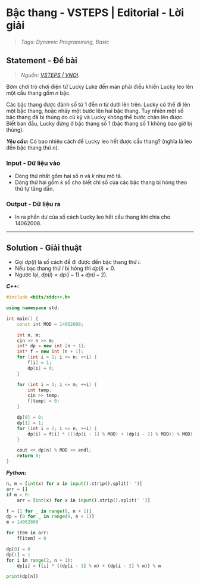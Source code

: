 
# Bậc thang - VSTEPS | Editorial - Lời giải

> *Tags: Dynamic Programming, Basic*

## Statement - Đề bài

> *Nguồn: [VSTEPS | VNOI](https://oj.vnoi.info/problem/vsteps).*

Bờm chơi trò chơi điện tử Lucky Luke đến màn phải điều khiển Lucky leo lên một cầu thang gồm $n$ bậc.

Các bậc thang được đánh số từ $1$ đến $n$ từ dưới lên trên. Lucky có thể đi lên một bậc thang, hoặc nhảy một bước lên hai bậc thang. Tuy nhiên một số bậc thang đã bị thủng do cũ kỹ và Lucky không thể bước chân lên được. Biết ban đầu, Lucky đứng ở bậc thang số $1$ (bậc thang số $1$ không bao giờ bị thủng).

***Yêu cầu:*** Có bao nhiêu cách để Lucky leo hết được cầu thang? (nghĩa là leo đến bậc thang thứ $n$).

### Input - Dữ liệu vào

- Dòng thứ nhất gồm hai số $n$ và $k$ như mô tả.
- Dòng thứ hai gồm $k$ số cho biết chỉ số của các bậc thang bị hỏng theo thứ tự tăng dần.

### Output - Dữ liệu ra

- In ra phần dư của số cách Lucky leo hết cầu thang khi chia cho $14062008$.

---

## Solution - Giải thuật

- Gọi $dp(i)$ là số cách để đi được đến bậc thang thứ $i$.
- Nếu bạc thang thứ $i$ bị hỏng thì $dp(i) = 0$.
- Ngược lại, $dp(i) = dp(i - 1) + dp(i - 2)$.

***C++:***

```cpp
#include <bits/stdc++.h>

using namespace std;

int main() {
    const int MOD = 14062008;

    int n, m;
    cin >> n >> m;
    int* dp = new int [n + 1];
    int* f = new int [n + 1];
    for (int i = 1; i <= n; ++i) {
        f[i] = 1;
        dp[i] = 0;
    }

    for (int i = 1; i <= m; ++i) {
        int temp;
        cin >> temp;
        f[temp] = 0;
    }

    dp[0] = 0;
    dp[1] = 1;
    for (int i = 2; i <= n; ++i) {
        dp[i] = f[i] * (((dp[i - 1] % MOD) + (dp[i - 2] % MOD)) % MOD);
    }

    cout << dp[n] % MOD << endl;
    return 0;
}
```

***Python:***

```py
n, m = [int(x) for x in input().strip().split(' ')]
arr = []
if m > 0:
    arr = [int(x) for x in input().strip().split(' ')]

f = [1 for _ in range(0, n + 1)]
dp = [0 for _ in range(0, n + 1)]
m = 14062008

for item in arr:
    f[item] = 0

dp[0] = 0
dp[1] = 1
for i in range(2, n + 1):
    dp[i] = f[i] * ((dp[i - 1] % m) + (dp[i - 2] % m)) % m

print(dp[n])

```